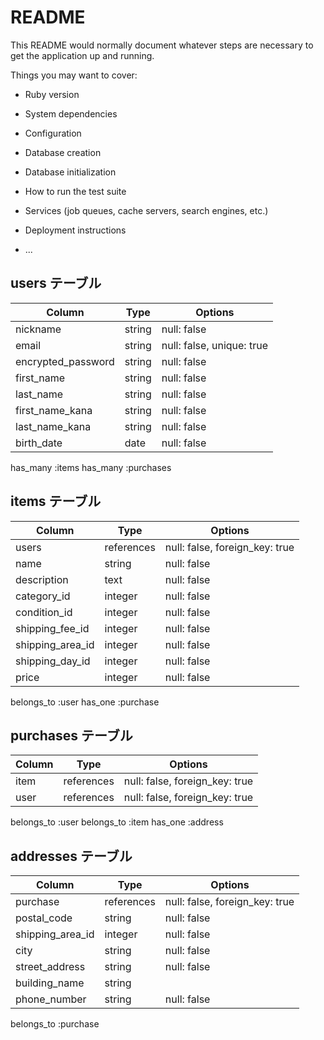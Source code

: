 # README

This README would normally document whatever steps are necessary to get the
application up and running.

Things you may want to cover:

* Ruby version

* System dependencies

* Configuration

* Database creation

* Database initialization

* How to run the test suite

* Services (job queues, cache servers, search engines, etc.)

* Deployment instructions

* ...


## users テーブル

| Column             | Type   | Options                   |
| ------------------ | ------ | --------------------------|
| nickname           | string | null: false               |
| email              | string | null: false, unique: true |
| encrypted_password | string | null: false               |
| first_name         | string | null: false               |
| last_name          | string | null: false               |
| first_name_kana    | string | null: false               |
| last_name_kana     | string | null: false               |
| birth_date         | date   | null: false               |

has_many :items
has_many :purchases



## items テーブル

| Column           | Type       | Options                          |
| ---------------- | ---------- | -------------------------------- |
| users            | references | null: false, foreign_key: true   |
| name             | string     | null: false                      |
| description      | text       | null: false                      |
| category_id      | integer    | null: false                      |
| condition_id     | integer    | null: false                      |
| shipping_fee_id  | integer    | null: false                      |
| shipping_area_id | integer    | null: false                      |
| shipping_day_id  | integer    | null: false                      |
| price            | integer    | null: false                      |

belongs_to :user
has_one :purchase


## purchases テーブル

| Column  | Type       | Options                        |
| ------- | ---------- | ------------------------------ |
| item    | references | null: false, foreign_key: true |
| user    | references | null: false, foreign_key: true |

belongs_to :user
belongs_to :item
has_one :address



## addresses テーブル

| Column           | Type       | Options                         |
| ---------------- | ---------- | --------------------------------|
| purchase         | references | null: false, foreign_key: true  |
| postal_code      | string     | null: false                     |
| shipping_area_id | integer    | null: false                     |
| city             | string     | null: false                     |
| street_address   | string     | null: false                     |
| building_name    | string     |                                 |
| phone_number     | string     | null: false                     |

belongs_to :purchase
